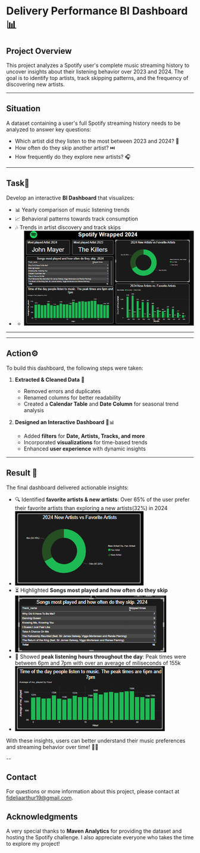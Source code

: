 
# Delivery Performance BI Dashboard📊

## Project Overview
This project analyzes a Spotify user's complete music streaming history to uncover insights about their listening behavior over 2023 and 2024. The goal is to identify top artists, track skipping patterns, and the frequency of discovering new artists.

---

## Situation
A dataset containing a user's full Spotify streaming history needs to be analyzed to answer key questions:
- Which artist did they listen to the most between 2023 and 2024? 🎤
- How often do they skip another artist? ⏭️
- How frequently do they explore new artists? 🎧

---

## Task🎯
Develop an interactive **BI Dashboard** that visualizes:
- 📊 Yearly comparison of music listening trends
- 📈 Behavioral patterns towards track consumption
- 🎶 Trends in artist discovery and track skips
- - ![Spotify.Dashboard](https://github.com/Fidelia-a11y/Spotify-Wrapped-2024/blob/main/Dashboard.png) 

---

---

## Action⚙️
To build this dashboard, the following steps were taken:
1. **Extracted & Cleaned Data** 🧹
   - Removed errors and duplicates
   - Renamed columns for better readability
   - Created a **Calendar Table** and **Date Column** for seasonal trend analysis

2. **Designed an Interactive Dashboard** 🎨📊
   - Added **filters** for **Date, Artists, Tracks, and more**
   - Incorporated **visualizations** for time-based trends
   - Enhanced **user experience** with dynamic insights

---

## Result 📌 
The final dashboard delivered actionable insights:
- 🔍 Identified **favorite artists & new artists**: Over 65% of the user prefer their favorite artists than exploring a new artists(32%) in 2024
-  ![Pie Chart](https://github.com/Fidelia-a11y/Spotify-Wrapped-2024/blob/main/artists.png)
- ⏳ Highlighted **Songs most played and how often do they skip**
- ![Table](https://github.com/Fidelia-a11y/Spotify-Wrapped-2024/blob/main/Table.png)
- 🌅 Showed **peak listening hours throughout the day**: Peak times were between 6pm and 7pm with over an average of miliseconds of 155k
- ![Bar Graph](https://github.com/Fidelia-a11y/Spotify-Wrapped-2024/blob/main/Bar%20Graph.png)

With these insights, users can better understand their music preferences and streaming behavior over time! 🚀🎶

--

## Contact
For questions or more information about this project, please contact at fideliaarthur19@gmail.com.


## Acknowledgments
A very special thanks to **Maven Analytics** for providing the dataset and hosting the Spotify challenge. I also appreciate everyone who takes the time to explore my project! 

